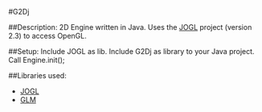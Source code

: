 #G2Dj

##Description:
2D Engine written in Java. Uses the [JOGL](http://jogamp.org/) project (version 2.3) to access OpenGL.

##Setup:
Include JOGL as lib.
Include G2Dj as library to your Java project.
Call Engine.init();

##Libraries used:
* [JOGL](http://jogamp.org/)
* [GLM](https://github.com/java-graphics/glm)